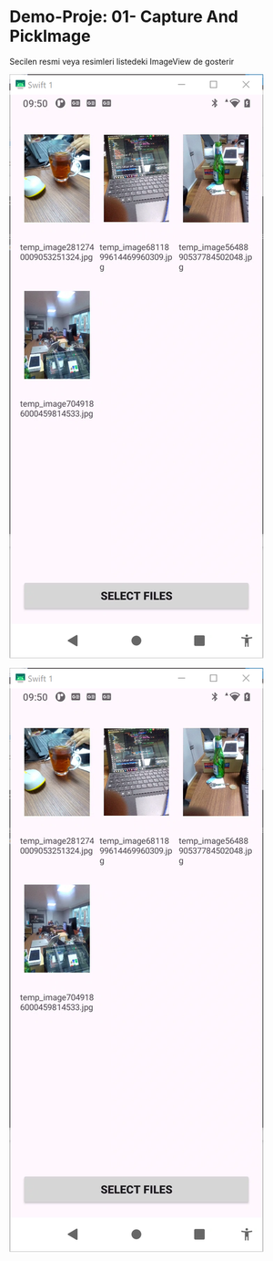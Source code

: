 # Demo-Proje:  01- Capture And PickImage

Secilen resmi veya resimleri listedeki ImageView de gosterir


![screenshot](screenshot.png)



![Alt text](https://github.com/kaplanerkan/Demo-Projeler/blob/main/01-%20CaptureAndPickImageAndroid/scrcpy_UJWVOjLnwa.png?raw=true "Title")
